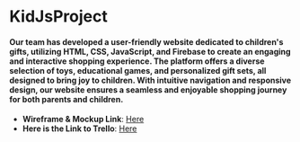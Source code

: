 # KidJsProject

#### Our team has developed a user-friendly website dedicated to children's gifts, utilizing HTML, CSS, JavaScript, and Firebase to create an engaging and interactive shopping experience. The platform offers a diverse selection of toys, educational games, and personalized gift sets, all designed to bring joy to children. With intuitive navigation and responsive design, our website ensures a seamless and enjoyable shopping journey for both parents and children.


- **Wireframe & Mockup Link**: [Here](https://www.figma.com/design/98OW6JMPnVO4sHtN6R7qZX/KidsGift?node-id=0-1&t=uhMWoGx5nFdNdomT-1)
- **Here is the Link to Trello**: [Here](https://trello.com/invite/b/67877314ed43b067528e1904/ATTI1f1813c8bd6d7a98f5f9ad3d93168721C3F2674F/giftshop)


